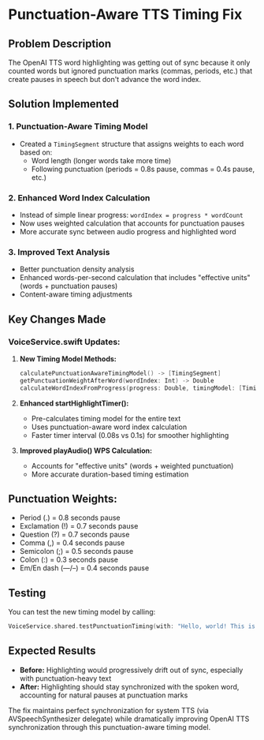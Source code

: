 # Punctuation-Aware TTS Timing Fix

## Problem Description
The OpenAI TTS word highlighting was getting out of sync because it only counted words but ignored punctuation marks (commas, periods, etc.) that create pauses in speech but don't advance the word index.

## Solution Implemented

### 1. **Punctuation-Aware Timing Model**
- Created a `TimingSegment` structure that assigns weights to each word based on:
  - Word length (longer words take more time)
  - Following punctuation (periods = 0.8s pause, commas = 0.4s pause, etc.)

### 2. **Enhanced Word Index Calculation**
- Instead of simple linear progress: `wordIndex = progress * wordCount`
- Now uses weighted calculation that accounts for punctuation pauses
- More accurate sync between audio progress and highlighted word

### 3. **Improved Text Analysis**
- Better punctuation density analysis
- Enhanced words-per-second calculation that includes "effective units" (words + punctuation pauses)
- Content-aware timing adjustments

## Key Changes Made

### VoiceService.swift Updates:

1. **New Timing Model Methods:**
   ```swift
   calculatePunctuationAwareTimingModel() -> [TimingSegment]
   getPunctuationWeightAfterWord(wordIndex: Int) -> Double
   calculateWordIndexFromProgress(progress: Double, timingModel: [TimingSegment]) -> Int
   ```

2. **Enhanced startHighlightTimer():**
   - Pre-calculates timing model for the entire text
   - Uses punctuation-aware word index calculation
   - Faster timer interval (0.08s vs 0.1s) for smoother highlighting

3. **Improved playAudio() WPS Calculation:**
   - Accounts for "effective units" (words + weighted punctuation)
   - More accurate duration-based timing estimation

## Punctuation Weights:
- Period (.) = 0.8 seconds pause
- Exclamation (!) = 0.7 seconds pause  
- Question (?) = 0.7 seconds pause
- Comma (,) = 0.4 seconds pause
- Semicolon (;) = 0.5 seconds pause
- Colon (:) = 0.3 seconds pause
- Em/En dash (—/–) = 0.4 seconds pause

## Testing
You can test the new timing model by calling:
```swift
VoiceService.shared.testPunctuationTiming(with: "Hello, world! This is a test. How does it work?")
```

## Expected Results
- **Before:** Highlighting would progressively drift out of sync, especially with punctuation-heavy text
- **After:** Highlighting should stay synchronized with the spoken word, accounting for natural pauses at punctuation marks

The fix maintains perfect synchronization for system TTS (via AVSpeechSynthesizer delegate) while dramatically improving OpenAI TTS synchronization through this punctuation-aware timing model.
